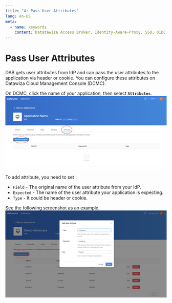 ```yaml
---
title: "4: Pass User Attributes"
lang: en-US
meta:
  - name: keywords
    content: Datatawiza Access Broker, Identity-Aware-Proxy, SSO, OIDC, Reverse-Proxy, User Attributes
---
```

# Pass User Attributes
DAB gets user attributes from IdP and can pass the user attributes to the application via header or cookie. You can configure these attributes on Datawiza Cloud Management Console (DCMC).


On DCMC, click the name of your application, then select **`Attributes`**. 
![Add New Attributes](../img/attributes-add-new-home.png)

To add attribute, you need to set
* `Field` - The original name of the user attribute from your IdP.
* `Expected` - The name of the user attribute your application is expecting.
* `Type` - It could be header or cookie. 

See the following screenshot as an example. 
![Add New Attributes in DCMC](../img/attributes-add-new.png)